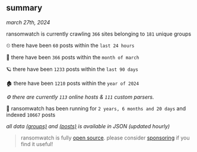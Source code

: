 
## summary
_march 27th, 2024_

ransomwatch is currently crawling `366` sites belonging to `181` unique groups

⏲ there have been `60` posts within the `last 24 hours`

🦈 there have been `366` posts within the `month of march`

🪐 there have been `1233` posts within the `last 90 days`

🏚 there have been `1210` posts within the `year of 2024`

_⚙️ there are currently `113` online hosts & `111` custom parsers._

🦕 ransomwatch has been running for `2 years, 6 months and 20 days` and indexed `10667` posts

_all data  [(groups)](http://ransomwhat.telemetry.ltd/groups) and [(posts)](http://ransomwhat.telemetry.ltd/posts) is available in JSON (updated hourly)_

> ransomwatch is fully [open source](https://github.com/joshhighet/ransomwatch#ransomwatch--). please consider [sponsoring](https://github.com/sponsors/joshhighet) if you find it useful!
